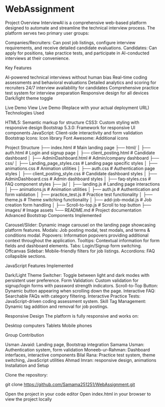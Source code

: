 # WebAssignment
Project Overview
InterviewAI is a comprehensive web-based platform designed to automate and streamline the technical interview process. The platform serves two primary user groups:

Companies/Recruiters: Can post job listings, configure interview requirements, and receive detailed candidate evaluations.
Candidates: Can apply for positions, take practice tests, and participate in AI-conducted interviews at their convenience.

Key Features

AI-powered technical interviews without human bias
Real-time coding assessments and behavioral evaluations
Detailed analytics and scoring for recruiters
24/7 interview availability for candidates
Comprehensive practice test system for interview preparation
Responsive design for all devices
Dark/light theme toggle

Live Demo
View Live Demo (Replace with your actual deployment URL)
Technologies Used

HTML5: Semantic markup for structure
CSS3: Custom styling with responsive design
Bootstrap 5.3.0: Framework for responsive UI components
JavaScript: Client-side interactivity and form validation
Bootstrap Icons: Icon library
Font Awesome: Additional icons

Project Structure
├── index.html                # Main landing page
├── html/
│   ├── auth.html                  # Login and signup page
│   ├── client_posting.html        # Candidate dashboard
│   ├── AdminDashboard.html        # Admin/company dashboard
├── css/
│   ├── Landing_page_styles.css    # Landing page specific styles
│   ├── animations.css             # Animation utilities
│   ├── auth.css                   # Authentication page styles
│   ├── client_posting_style.css   # Candidate dashboard styles
│   ├── AdminDashboard.css         # Admin dashboard styles
│   ├── faq-styles.css             # FAQ component styles
├── js/
│   ├── landing.js                 # Landing page interactions
│   ├── animations.js              # Animation utilities
│   ├── auth.js                    # Authentication and form validation
│   ├── practice_test.js           # Practice test functionality
│   ├── theme.js                   # Theme switching functionality
│   ├── add-job-modal.js           # Job creation form handling
│   ├── Scroll-to-top.js           # Scroll to top button
├── images/                        # Image assets
└── README.md                      # Project documentation
Advanced Bootstrap Components Implemented

Carousel/Slider: Dynamic image carousel on the landing page showcasing platform features.
Modals: Job posting modal, test modals, and terms & conditions modal.
Popovers: Information popovers providing additional context throughout the application.
Tooltips: Contextual information for form fields and dashboard elements.
Tabs: Login/Signup form switching.
Offcanvas Sidebar: Mobile-friendly filters for job listings.
Accordions: FAQ collapsible sections.

JavaScript Features Implemented

Dark/Light Theme Switcher: Toggle between light and dark modes with persistent user preference.
Form Validation: Custom validation for signup/login forms with password strength indicators.
Scroll-to-Top Button: Dynamic button appearing when scrolling down the page.
Interactive FAQ: Searchable FAQs with category filtering.
Interactive Practice Tests: JavaScript-driven coding assessment system.
Skill Tag Management: Dynamic tag addition and removal for job postings.

Responsive Design
The platform is fully responsive and works on:

Desktop computers
Tablets
Mobile phones

Group Contribution

Usman Javaid: Landing page, Bootstrap integration
Samama Usman: Authentication system, form validation
Moneeb-ur-Rahman: Dashboard interfaces, interactive components
Bilal Rana: Practice test system, theme switching, JavaScript utilities
Ahmad Imran:  responsive design, animations
Installation and Setup

Clone the repository:

git clone https://github.com/Samama251251/WebAssignment.git

Open the project in your code editor
Open index.html in your browser to view the project locally
